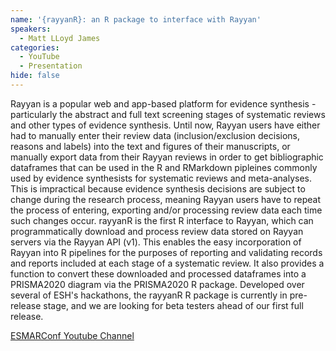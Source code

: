 ```yaml
---
name: '{rayyanR}: an R package to interface with Rayyan'
speakers:
  - Matt LLoyd James
categories:
  - YouTube
  - Presentation
hide: false
---
```


Rayyan is a popular web and app-based platform for evidence synthesis - particularly the abstract and full text screening stages of systematic reviews and other types of evidence synthesis. Until now, Rayyan users have either had to manually enter their review data (inclusion/exclusion decisions, reasons and labels) into the text and figures of their manuscripts, or manually export data from their Rayyan reviews in order to get bibliographic dataframes that can be used in the R and RMarkdown pipleines commonly used by evidence synthesists for systematic reviews and meta-analyses. This is impractical because evidence synthesis decisions are subject to change during the research process, meaning Rayyan users have to repeat the process of entering, exporting and/or processing review data each time such changes occur. rayyanR is the first R interface to Rayyan, which can programmatically download and process review data stored on Rayyan servers via the Rayyan API (v1). This enables the easy incorporation of Rayyan into R pipelines for the purposes of reporting and validating records and reports included at each stage of a systematic review. It also provides a function to convert these downloaded and processed dataframes into a PRISMA2020 diagram via the PRISMA2020 R package. Developed over several of ESH's hackathons, the rayyanR R package is currently in pre-release stage, and we are looking for beta testers ahead of our first full release.

[ESMARConf Youtube Channel](https://www.youtube.com/@esmarconf)